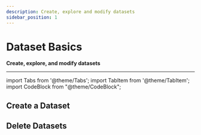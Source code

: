 ```yaml
---
description: Create, explore and modify datasets
sidebar_position: 1
---
```


# Dataset Basics

**Create, explore, and modify datasets**
<hr />

import Tabs from '@theme/Tabs';
import TabItem from '@theme/TabItem';
import CodeBlock from "@theme/CodeBlock";







## Create a Dataset









## Delete Datasets



